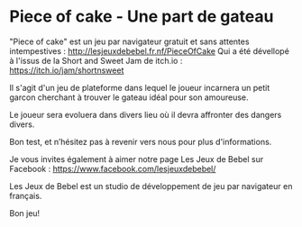 # Piece of cake - Une part de gateau
"Piece of cake" est un jeu par navigateur gratuit et sans attentes intempestives : http://lesjeuxdebebel.fr.nf/PieceOfCake
Qui a été dévellopé à l'issus de la Short and Sweet Jam de itch.io : https://itch.io/jam/shortnsweet

Il s'agit d'un jeu de plateforme dans lequel le joueur incarnera un petit garcon cherchant à trouver le gateau idéal pour son amoureuse.

Le joueur sera evoluera dans divers lieu où il devra affronter des dangers divers.

Bon test, et n’hésitez pas à revenir vers nous pour plus d'informations.

Je vous invites également à aimer notre page Les Jeux de Bebel sur Facebook : https://www.facebook.com/lesjeuxdebebel/

Les Jeux de Bebel est un studio de développement de jeu par navigateur en français.

Bon jeu!